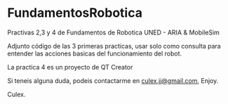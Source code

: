 # FundamentosRobotica
Practivas 2,3 y 4 de Fundamentos de Robotica UNED - ARIA &amp; MobileSim

Adjunto código de las 3 primeras practicas, usar solo como consulta para entender las acciones basicas del funcionamiento del robot.

La practica 4 es un proyecto de QT Creator

Si teneis alguna duda, podeis contactarme en culex.jj@gmail.com, Enjoy.

Culex.

